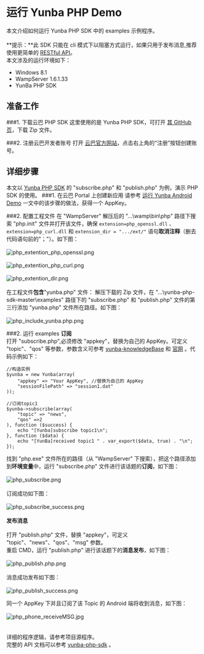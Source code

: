 # 运行 Yunba PHP Demo

本文介绍如何运行 Yunba PHP SDK 中的 examples 示例程序。<br><br>
**提示：**此 SDK 只能在 cli 模式下以阻塞方式运行，如果只用于发布消息,推荐使用更简单的 [RESTful API](http://yunba.io/docs2/restful_Quick_Start/)。
<br>
本文涉及的运行环境如下：

* Windows 8.1
* WampServer 1.6.1.33
* YunBa PHP SDK

## 准备工作

###1. 下载云巴 PHP SDK
这里使用的是 Yunba PHP SDK，可打开 [其 GitHub 页](https://github.com/yunba/yunba-php-sdk)，下载 Zip 文件。<br>


###2. 注册云巴开发者账号
打开 [云巴官方网站](http://yunba.io "云巴官方网站")，点击右上角的“注册”按钮创建账号。  


## 详细步骤
本文以 [Yunba PHP SDK](https://github.com/yunba/yunba-csharp-sdk) 的 "subscribe.php" 和 "publish.php" 为例，演示 PHP SDK 的使用。
###1. 在云巴 Portal 上创建新应用
请参考 [运行 Yunba Android Demo](https://github.com/yunba/docs/blob/master/quickstart/demo/Demo_Android.md) 一文中的该步骤的做法，获得一个 AppKey。

###2. 配置工程文件
在 "WampServer" 解压后的 "...\wamp\bin\php" 路径下搜索 "php.init" 文件并打开该文件，确保 ```extension=php_openssl.dll``` 、```extension=php_curl.dll``` 和 ```extension_dir = ".../ext/"``` 语句**取消注释**（删去代码语句前的"；"）。如下图：
<br><br>
![php_extention_php_openssl.png](https://raw.githubusercontent.com/yunba/docs/master/image/for_quickstart/php_extention_php_openssl.png)
<br><br>
![php_extention_php_curl.png](https://raw.githubusercontent.com/yunba/docs/master/image/for_quickstart/php_extention_php_curl.png)
<br><br>
![php_extention_dir.png](https://raw.githubusercontent.com/yunba/docs/master/image/for_quickstart/php_extention_dir.png)
<br><br>
在工程文件**包含**"yunba.php" 文件：
解压下载的 Zip 文件，在 "...\yunba-php-sdk-master\examples" 路径下的 "subscribe.php" 和 "publish.php" 文件的第三行添加 "yunba.php" 文件所在路径。如下图：
<br><br>
![php_include_yunba.php.png](https://raw.githubusercontent.com/yunba/docs/master/image/for_quickstart/php_include_yunba.php.png)



###2. 运行 examples
**订阅**<br>
打开 "subscribe.php",必须修改 "appkey"，替换为自己的 AppKey。可定义 "topic"、"qos" 等参数，参数含义可参考 [yunba-knowledgeBase](https://github.com/yunba/kb) 和 [官网](http://yunba.io/developers/) 。代码示例如下：<br>
```
//构造实例
$yunba = new Yunba(array(
	"appkey" => "Your AppKey", //替换为自己的 AppKey
	"sessionFilePath" => "session1.dat"
));
```
```
//订阅topic1
$yunba->subscribe(array(
	"topic" => "news",
	"qos" =>2
), function ($success) {
	echo "[Yunba]subscribe topic1\n";
}, function ($data) {
	echo "[YunBa]received topic1 " . var_export($data, true) . "\n";
});
```
找到 "php.exe" 文件所在的路径（从 "WampServer" 下搜索），把这个路径添加到**环境变量**中，运行 "subscribe.php" 文件进行该话题的**订阅**，如下图：
<br><br>
![php_subscribe.png](https://raw.githubusercontent.com/yunba/docs/master/image/for_quickstart/php_subscribe_masked.png)
<br><br>
订阅成功如下图：
<br><br>
![php_subscribe_success.png](https://raw.githubusercontent.com/yunba/docs/master/image/for_quickstart/php_subscribe_success.png)
<br><br>
**发布消息**
<br><br>
打开 "publish.php" 文件，替换 "appkey"，可定义 "topic"、"news"、"qos"、"msg" 参数。<br>
重启 CMD，运行 "publish.php" 进行该话题下的**消息发布**，如下图：
<br><br>
![php_publish.php.png](https://raw.githubusercontent.com/yunba/docs/master/image/for_quickstart/php_publish_masked.png)
<br><br>
消息成功发布如下图：
<br><br>
![php_publish_success.png](https://raw.githubusercontent.com/yunba/docs/master/image/for_quickstart/php_publish_success.png)
<br>

同一个 AppKey 下并且订阅了该 Topic 的 Android 端将收到消息，如下图：
<br><br>
![php_phone_receiveMSG.jpg](https://raw.githubusercontent.com/yunba/docs/master/image/for_quickstart/php_phone_receiveMSG.jpg)
<br><br><br>
详细的程序逻辑，请参考项目源程序。
<br>
完整的 API 文档可以参考 [yunba-php-sdk](https://github.com/yunba/yunba-php-sdk) 。




